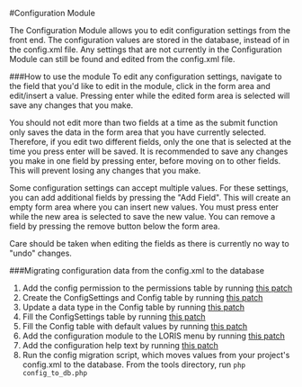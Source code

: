 #Configuration Module

The Configuration Module allows you to edit configuration settings from the front end. The configuration values are stored in the database, instead of in the config.xml file. Any settings that are not currently in the Configuration Module can still be found and edited from the config.xml file.

###How to use the module
To edit any configuration settings, navigate to the field that you'd like to edit in the module, click in the form area and edit/insert a value. Pressing enter while the edited form area is selected will save any changes that you make.

You should not edit more than two fields at a time as the submit function only saves the data in the form area that you have currently selected. Therefore, if you edit two different fields, only the one that is selected at the time you press enter will be saved. It is recommended to save any changes you make in one field by pressing enter, before moving on to other fields. This will prevent losing any changes that you make.

Some configuration settings can accept multiple values. For these settings, you can add additional fields by pressing the "Add Field". This will create an empty form area where you can insert new values. You must press enter while the new area is selected to save the new value. You can remove a field by pressing the remove button below the form area.

Care should be taken when editing the fields as there is currently no way to "undo" changes.

###Migrating configuration data from the config.xml to the database
1. Add the config permission to the permissions table by running [this patch](https://github.com/aces/Loris/blob/master/SQL/Archive/Pre-14.10/2014-08-20-Config_Permissions.sql)
2. Create the ConfigSettings and Config table by running [this patch](https://github.com/aces/Loris/blob/master/SQL/Archive/Pre-14.10/2014-08-29-ConfigSettings.sql)
3. Update a data type in the Config table by running [this patch](https://github.com/aces/Loris/blob/master/SQL/Archive/Pre-14.10/2014-09-24-Config_Value_Datatype.sql)
4. Fill the ConfigSettings table by running [this patch](https://github.com/aces/Loris/blob/master/SQL/Archive/Pre-14.10/2014-09-25-ConfigToDB.sql)
5. Fill the Config table with default values by running [this patch](https://github.com/aces/Loris/blob/master/SQL/Archive/Pre-14.10/2014-09-26-DefaultConfig.sql)
6. Add the configuration module to the LORIS menu by running [this patch](https://github.com/aces/Loris/blob/master/SQL/Archive/Pre-14.10/2014-10-02-ConfigMenu.sql)
7. Add the configuration help text by running [this patch](https://github.com/aces/Loris/blob/master/SQL/Archive/Pre-14.10/2014-10-15-ConfigHelp.sql)
8. Run the config migration script, which moves values from your project's config.xml to the database. From the tools directory, run `php config_to_db.php`
